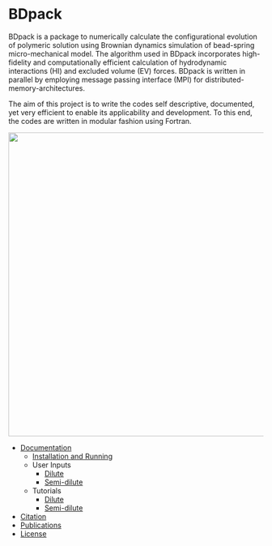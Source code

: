 BDpack
======
BDpack is a package to numerically calculate the configurational evolution of polymeric solution using Brownian dynamics simulation of bead-spring micro-mechanical model. The algorithm used in BDpack incorporates high-fidelity and computationally efficient calculation of hydrodynamic interactions (HI) and excluded volume (EV) forces. BDpack is written in parallel by employing message passing interface (MPI) for distributed-memory-architectures.

The aim of this project is to write the codes self descriptive, documented, yet very efficient to enable its applicability and development. To this end, the codes are written in modular fashion using Fortran.

<img src="https://github.com/amir-saadat/BDpack/blob/master/img.png" width="600">

* [Documentation](https://github.com/amir-saadat/BDpack/wiki/Documentation)
  + [Installation and Running](https://github.com/amir-saadat/BDpack/wiki/Installation-and-Running)
  + User Inputs
    - [Dilute](https://github.com/amir-saadat/BDpack/wiki/User-Inputs-(Dilute))
    - [Semi-dilute](https://github.com/amir-saadat/BDpack/wiki/User-Inputs-(Semidilute))
  + Tutorials
    - [Dilute](https://github.com/amir-saadat/BDpack/wiki/Tutorials-(Dilute))
    - [Semi-dilute](https://github.com/amir-saadat/BDpack/wiki/Tutorials-(Semidilute))
* [Citation](https://github.com/amir-saadat/BDpack/wiki/Citation)
* [Publications](https://github.com/amir-saadat/BDpack/wiki/Publications)
* [License](https://github.com/amir-saadat/BDpack/wiki/License)
